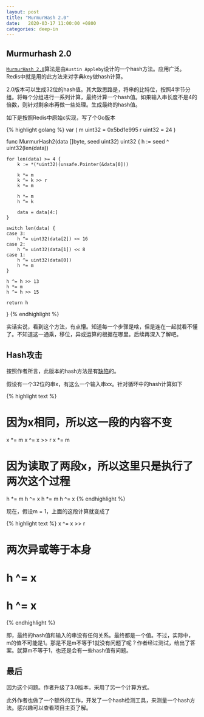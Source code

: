```yaml
---
layout: post
title: "MurmurHash 2.0"
date:   2020-03-17 11:00:00 +0800
categories: deep-in
---
```


## Murmurhash 2.0

[`MurmurHash 2.0`](https://github.com/aappleby/smhasher/wiki/SMHasher)算法是由`Austin Appleby`设计的一个hash方法。应用广泛。Redis中就是用的此方法来对字典key做hash计算。

2.0版本可以生成32位的hash值。其大致思路是，将串的比特位，按照4字节分组。将每个分组进行一系列计算，最终计算一个hash值。如果输入串长度不是4的倍数，则针对剩余串再做一些处理。生成最终的hash值。

如下是按照Redis中原始c实现，写了个Go版本

{% highlight golang %}
var (
	m uint32 = 0x5bd1e995
	r uint32 = 24
)

func MurmurHash2(data []byte, seed uint32) uint32 {
	h := seed ^ uint32(len(data))

	for len(data) >= 4 {
		k := *(*uint32)(unsafe.Pointer(&data[0]))

		k *= m
		k ^= k >> r
		k *= m

		h *= m
		h ^= k

		data = data[4:]
	}

	switch len(data) {
	case 3:
		h ^= uint32(data[2]) << 16
	case 2:
		h ^= uint32(data[1]) << 8
	case 1:
		h ^= uint32(data[0])
		h *= m
	}

	h ^= h >> 13
	h *= m
	h ^= h >> 15

	return h
}
{% endhighlight %}

实话实说，看到这个方法，有点懵。知道每一个步骤是啥，但是连在一起就看不懂了。不知道这一通乘，移位，异或运算的根据在哪里。后续再深入了解吧。

## Hash攻击

按照作者所言，此版本的hash方法是有[缺陷](https://github.com/aappleby/smhasher/wiki/MurmurHash2Flaw)的。

假设有一个32位的串x，有这么一个输入串xx。针对循环中的hash计算如下

{% highlight text %}
# 因为x相同，所以这一段的内容不变
x *= m
x ^= x >> r
x *= m

# 因为读取了两段x，所以这里只是执行了两次这个过程
h *= m
h ^= x
h *= m
h ^= x
{% endhighlight %}

现在，假设m = 1，上面的这段计算就变成了

{% highlight text %}
x ^= x >> r

# 两次异或等于本身
# h ^= x
# h ^= x
{% endhighlight %}

即，最终的hash值和输入的串没有任何关系。最终都是一个值。不过，实际中，m的值不可能是1。那是不是m不等于1就没有问题了呢？作者经过测试，给出了答案。就算m不等于1，也还是会有一些hash值有问题。

## 最后

因为这个问题。作者升级了3.0版本，采用了另一个计算方式。

此外作者也做了一个额外的工作，开发了一个hash检测工具，来测量一个hash方法。感兴趣可以查看项目主页了解。